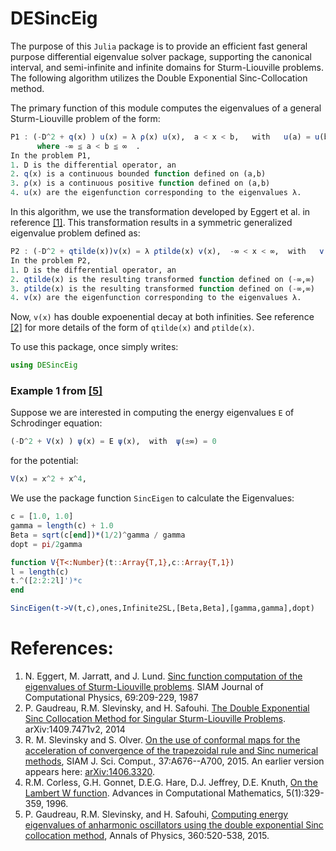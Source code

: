 # DESincEig

The purpose of this `Julia` package is to provide an efficient fast general purpose differential eigenvalue solver package, supporting the canonical interval, and semi-infinite and infinite domains for Sturm-Liouville problems. The following algorithm utilizes the Double Exponential Sinc-Collocation method.

The primary function of this module computes the eigenvalues of a general Sturm-Liouville problem of the form:
```julia
P1 : (-D^2 + q(x) ) u(x) = λ ρ(x) u(x),  a < x < b,   with   u(a) = u(b) = 0, 
      where -∞ ≦ a < b ≦ ∞  .
In the problem P1,
1. D is the differential operator, an
2. q(x) is a continuous bounded function defined on (a,b)
3. ρ(x) is a continuous positive function defined on (a,b)
4. u(x) are the eigenfunction corresponding to the eigenvalues λ.
```
In this algorithm, we use the transformation developed by Eggert et al. in reference <a href="http://dx.doi.org/10.1016/0021-9991(87)90163-X">[1]</a>. This transformation results in a symmetric generalized eigenvalue problem defined as:
```julia
P2 : (-D^2 + qtilde(x))v(x) = λ ρtilde(x) v(x),  -∞ < x < ∞,  with   v(±∞) = 0
In the problem P2,
1. D is the differential operator, an
2. qtilde(x) is the resulting transformed function defined on (-∞,∞)
3. ρtilde(x) is the resulting transformed function defined on (-∞,∞)
4. v(x) are the eigenfunction corresponding to the eigenvalues λ.
```
Now, ```v(x)``` has double expoenential decay at both infinities. See reference <a href="http://arxiv.org/abs/1409.7471v3">[2]</a> for more details of the form of ```qtilde(x)``` and ```ρtilde(x)```.

To use this package, once simply writes:
```julia
using DESincEig
```
### Example 1 from <a href="http://dx.doi.org/10.1016/j.aop.2015.05.026">[5]</a>

Suppose we are interested in computing the energy eigenvalues ```E``` of Schrodinger equation:

```julia
(-D^2 + V(x) ) ψ(x) = E ψ(x),  with  ψ(±∞) = 0
```
for the potential:
```julia
V(x) = x^2 + x^4,
```
We use the package function `SincEigen` to calculate the Eigenvalues:

```julia
c = [1.0, 1.0]
gamma = length(c) + 1.0
Beta = sqrt(c[end])*(1/2)^gamma / gamma
dopt = pi/2gamma

function V{T<:Number}(t::Array{T,1},c::Array{T,1})
l = length(c)
t.^([2:2:2l]')*c
end

SincEigen(t->V(t,c),ones,Infinite2SL,[Beta,Beta],[gamma,gamma],dopt)
```

# References:

1.  N. Eggert, M. Jarratt, and J. Lund. <a href="http://dx.doi.org/10.1016/0021-9991(87)90163-X"> Sinc function computation of the eigenvalues of Sturm-Liouville problems</a>. SIAM Journal of Computational Physics, 69:209-229, 1987
2.  P. Gaudreau, R.M. Slevinsky, and H. Safouhi. <a href="http://arxiv.org/abs/1409.7471v3"> The Double Exponential Sinc Collocation Method for Singular Sturm-Liouville Problems</a>. arXiv:1409.7471v2, 2014
3.  R. M. Slevinsky and S. Olver. <a href="http://dx.doi.org/10.1137/140978363">On the use of conformal maps for the acceleration of convergence of the trapezoidal rule and Sinc numerical methods</a>, SIAM J. Sci. Comput., 37:A676--A700, 2015. An earlier version appears here: <a href="http://arxiv.org/abs/1406.3320"> arXiv:1406.3320</a>.
4.  R.M. Corless, G.H. Gonnet, D.E.G. Hare, D.J. Jeffrey, D.E. Knuth, <a href="http://link.springer.com/article/10.1007%2FBF02124750"> On the Lambert W function</a>. Advances in Computational Mathematics, 5(1):329-359, 1996.
5.  P. Gaudreau, R.M. Slevinsky, and H. Safouhi, <a href="http://dx.doi.org/10.1016/j.aop.2015.05.026"> Computing energy eigenvalues of anharmonic oscillators using the double exponential Sinc collocation method</a>, Annals of Physics, 360:520-538, 2015.



